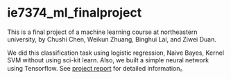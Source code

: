 # ie7374_ml_finalproject

This is a final project of a machine learning course at northeastern university, by Chushi Chen, Weikun Zhuang, Binghui Lai, and Ziwei Duan.

We did this classification task using logistic regression, Naive Bayes, Kernel SVM without using sci-kit learn. Also, we built a simple neural network using Tensorflow. See [project report]([https://github.com/user/repo/blob/branch/other_file.md](https://github.com/chushic/ie7374_ml_finalproject/blob/master/Group%208%20pre.pdf)https://github.com/chushic/ie7374_ml_finalproject/blob/master/Group%208%20pre.pdf) for detailed information。
